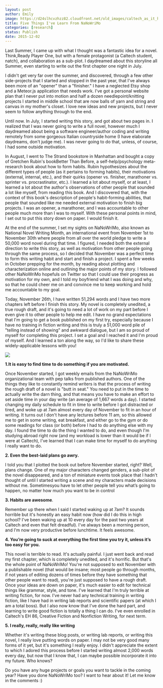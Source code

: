 ```yaml
---
layout: post
author: Emily
image: https://d24slhcvzhzz82.cloudfront.net/old_images/caltech_as_it_happens/6a0105349b8251970b01b8d17b51d7970c.png
title: Five Things I've Learn From NaNoWriMo 
categories: [research]
status: Publish
date: 2015-12-02
---
```



Last Summer, I came up with what I thought was a fantastic idea for a novel. Think,Ready Player One, but with a female protagonist (a Caltech student, natch), and collaboration as a sub-plot. I daydreamed about this storyline all Summer, even starting to write out the first chapter one night in July.

I didn't get very far over the summer, and discovered, through a few other side-projects that I started and stopped in the past year, that I've always been more of an "opener" than a "finisher." I have a neglected Etsy shop and a Meteor.js application that needs work. I've got a personal website plan that I never put into motion and half a dozen needlepoint/knitting projects I started in middle school that are now balls of yarn and string and canvas in my mother's closet. I love new ideas and new projects, but I never seem to follow anything through to the end.

Until now. In July, I started writing this story, and got about two pages in. I realized that I was never going to write a full novel, however much I daydreamed about being a software engineer/author coding and writing remotely from some gorgeous Italian countryside home (I have elaborate daydreams, don't judge me). I was never going to do that, unless, of course, I had some outside motivation.

In August, I went to The Strand bookstore in Manhattan and bought a copy of Gretchen Rubin's bookBetter Than Before, a self-help/psychology meta-research book about how to form habits. Rubin hypothesizes about the different types of people (as it pertains to forming habits), their motivations (external, internal, etc.), and their quirks (opener vs. finisher, marathoner vs. sprinter vs. procrastinator, etc.). I learned a lot about myself, or at least, I learned a lot about the author's observations of other people that sounded a lot like myself, from reading this book. And I discovered that, with the context of this book's description of people's habit-forming abilities, that people that sounded like me needed external motivation to finish big projects. I was an opener, a marathoner, and I was accountable to other people much more than I was to myself. With these personal points in mind, I set out to put this story down on paper. I would finish it.

At the end of the summer, I set my sights on NaNoWriMo, also known as National Novel Writing Month, an international event from November 1st to November 30th where people from all over the world pledge to write a 50,000 word novel during that time. I figured, I needed both the external direction to write this story, as well as motivation from other people going through the same process, so I decided that November was a perfect time to form this writing habit and start and finish a project. I spent a few weeks in October prepping for the month, by reading about plotting and characterization online and outlining the major points of my story. I followed other NaNoWriMo hopefuls on Twitter so that I could use their progress as motivation for my own, and I told my boyfriend what I was doing and why, so that he could cheer me on and convince me to keep working and hold me accountable to my goal.

Today, November 26th, I have written 51,294 words and I have two more chapters left before I finish this story. My novel is completely unedited, a true rough draft, and it's going to need a lot of work on my part before I even give it to other people to help me edit. I have no grand expectations that I'm going to get a book published on my first try, especially because I have no training in fiction writing and this is truly a 51,000 word pile of "telling instead of showing" and awkward dialogue, but I am so proud of myself for completing this project. I set a goal and I reached it and I'm proud of myself. And I learned a ton along the way, so I'd like to share these widely-applicable lessons with you!


![](https://d24slhcvzhzz82.cloudfront.net/old_images/caltech_as_it_happens/6a0105349b8251970b01b7c7f19acb970b.png)

**1.It is easy to find time to do something if you are motivated.**

Once November started, I got weekly emails from the NaNoWriMo organizational team with pep talks from published authors. One of the things they like to constantly remind writers is that the process of writing the rough draft of a novel is "butt in seat." You need to put in the time to actually write the darn thing, and that means you have to make an effort to set aside time in your day write (an average of 1,667 words a day). I started changing my daily schedule to fit in time to write before I got distracted or tired, and woke up at 7am almost every day of November to fit in an hour of writing. It turns out I don't have any lectures before 11 am, so this allowed me to get in some writing, eat breakfast, and either go to the gym or do some readings for class (or both) before I had to do anything else with my day. I found the time to do the thing I wanted to do, and even though I'm studying abroad right now (and my workload is lower than it would be if I were at Caltech), I've learned that I can make time for myself to do anything I really want to do.

**2. Even the best-laid plans go awry.**

I told you that I plotted the book out before November started, right? Well, plans change. One of my major characters changed genders, a sub-plot of the novel disappeared, and a ton of miniature events took place that I hadn't thought of until I started writing a scene and my characters made decisions without me. Sometimesyou have to let other people tell you what’s going to happen, no matter how much you want to be in control

**3. Habits are awesome**.

Remember up there when I said I started waking up at 7am? It sounds horrible but it's honestly an easy habit now (how did I do this in high school? I've been waking up at 10 every day for the past two years at Caltech and even that felt dreadful). I've always been a morning person, and I'm now very productive before lunchtime. It feels awesome.

**4. You’re going to suck at everything the first time you try it, unless it’s too easy for you.**

This novel is terrible to read. It's actually painful. I just went back and read my first chapter, which is completely unedited, and it's horrific. But that's the whole point of NaNoWriMo! You're not supposed to exit November with a publishable novel (that would be insane; most people go through months, if not years of editing dozens of times before they have something that other people want to read), you're just supposed to have a rough draft. Once your ideas are down on paper, it's much easier to edit for technical things like grammar, style, and tone. I've learned that I'm truly terrible at writing fiction, for now. I've never had any technical training in writing fiction, like I have had in writing lab reports and scientific papers (at which I am a total boss). But I also now know that I've done the hard part, and learning to write good fiction is totally a thing I can do. I've even enrolled in Caltech's EH 86, Creative Fiction and Nonfiction Writing, for next term.

**5. I really, really, really like writing**

Whether it's writing these blog posts, or writing lab reports, or writing this novel, I really love putting words on paper. I may not be very good many forms of it yet, but it's something I really enjoy. I didn't appreciate the extent to which I adored this process before I started writing almost 2,000 words every day, but now that I know that, I can maybe possible incorporate it into my future. Who knows?

Do you have any huge projects or goals you want to tackle in the coming year? Have you done NaNoWriMo too? I want to hear about it! Let me know in the comments :)

